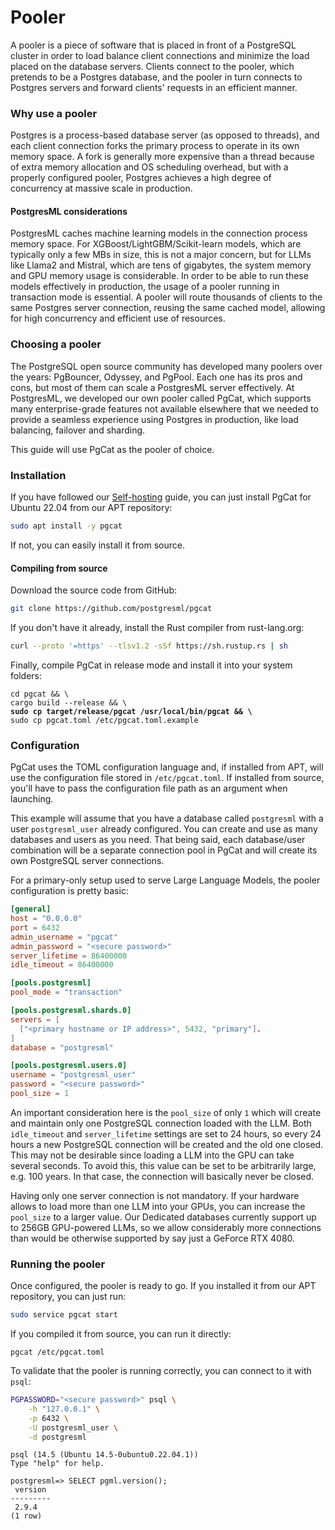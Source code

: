 # Pooler

A pooler is a piece of software that is placed in front of a PostgreSQL cluster in order to load balance client connections and minimize the load placed on the database servers. Clients connect to the pooler, which pretends to be a Postgres database, and the pooler in turn connects to Postgres servers and forward clients' requests in an efficient manner.

### Why use a pooler

Postgres is a process-based database server (as opposed to threads), and each client connection forks the primary process to operate in its own memory space. A fork is generally more expensive than a thread because of extra memory allocation and OS scheduling overhead, but with a properly configured pooler, Postgres achieves a high degree of concurrency at massive scale in production.

#### PostgresML considerations

PostgresML caches machine learning models in the connection process memory space. For XGBoost/LightGBM/Scikit-learn models, which are typically only a few MBs in size, this is not a major concern, but for LLMs like Llama2 and Mistral, which are tens of gigabytes, the system memory and GPU memory usage is considerable. In order to be able to run these models effectively in production, the usage of a pooler running in transaction mode is essential. A pooler will route thousands of clients to the same Postgres server connection, reusing the same cached model, allowing for high concurrency and efficient use of resources.

### Choosing a pooler

The PostgreSQL open source community has developed many poolers over the years: PgBouncer, Odyssey, and PgPool. Each one has its pros and cons, but most of them can scale a PostgresML server effectively. At PostgresML, we developed our own pooler called PgCat, which supports many enterprise-grade features not available elsewhere that we needed to provide a seamless experience using Postgres in production, like load balancing, failover and sharding.

This guide will use PgCat as the pooler of choice.

### Installation

If you have followed our [Self-hosting](./) guide, you can just install PgCat for Ubuntu 22.04 from our APT repository:

```bash
sudo apt install -y pgcat
```

If not, you can easily install it from source.

#### Compiling from source

Download the source code from GitHub:

```bash
git clone https://github.com/postgresml/pgcat
```

If you don't have it already, install the Rust compiler from rust-lang.org:

```bash
curl --proto '=https' --tlsv1.2 -sSf https://sh.rustup.rs | sh
```

Finally, compile PgCat in release mode and install it into your system folders:

<pre class="language-bash"><code class="lang-bash">cd pgcat &#x26;&#x26; \
cargo build --release &#x26;&#x26; \
<strong>sudo cp target/release/pgcat /usr/local/bin/pgcat &#x26;&#x26; \
</strong>sudo cp pgcat.toml /etc/pgcat.toml.example
</code></pre>

### Configuration

PgCat uses the TOML configuration language and, if installed from APT, will use the configuration file stored in `/etc/pgcat.toml`. If installed from source, you'll have to pass the configuration file path as an argument when launching.

This example will assume that you have a database called `postgresml` with a user `postgresml_user` already configured. You can create and use as many databases and users as you need. That being said, each database/user combination will be a separate connection pool in PgCat and will create its own PostgreSQL server connections.

For a primary-only setup used to serve Large Language Models, the pooler configuration is pretty basic:

```toml
[general]
host = "0.0.0.0"
port = 6432
admin_username = "pgcat"
admin_password = "<secure password>"
server_lifetime = 86400000
idle_timeout = 86400000

[pools.postgresml]
pool_mode = "transaction"

[pools.postgresml.shards.0]
servers = [
  ["<primary hostname or IP address>", 5432, "primary"].
]
database = "postgresml"

[pools.postgresml.users.0]
username = "postgresml_user"
password = "<secure password>"
pool_size = 1
```

An important consideration here is the `pool_size` of only `1` which will create and maintain only one PostgreSQL connection loaded with the LLM. Both `idle_timeout` and `server_lifetime` settings are set to 24 hours, so every 24 hours a new PostgreSQL connection will be created and the old one closed. This may not be desirable since loading a LLM into the GPU can take several seconds. To avoid this, this value can be set to be arbitrarily large, e.g. 100 years. In that case, the connection will basically never be closed.

Having only one server connection is not mandatory. If your hardware allows to load more than one LLM into your GPUs, you can increase the `pool_size` to a larger value. Our Dedicated databases currently support up to 256GB GPU-powered LLMs, so we allow considerably more connections than would be otherwise supported by say just a GeForce RTX 4080.

### Running the pooler

Once configured, the pooler is ready to go. If you installed it from our APT repository, you can just run:

```bash
sudo service pgcat start
```

If you compiled it from source, you can run it directly:

```
pgcat /etc/pgcat.toml
```

To validate that the pooler is running correctly, you can connect to it with `psql`:

```bash
PGPASSWORD="<secure password>" psql \
    -h "127.0.0.1" \
    -p 6432 \
    -U postgresml_user \
    -d postgresml
```

```
psql (14.5 (Ubuntu 14.5-0ubuntu0.22.04.1))
Type "help" for help.

postgresml=> SELECT pgml.version();
 version
---------
 2.9.4
(1 row)
```
